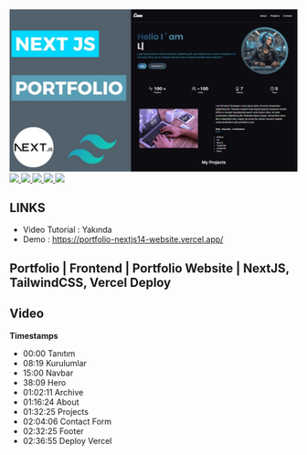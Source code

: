 <a href="" rel="nofollow">
<img src="https://github.com/efegorkemumit/portfolio-nextjs14-website/blob/master/public/portfolio.jpg"
 style="max-width: 100%;">
</a>

<div></div>

<a href="https://www.instagram.com/efegorkemumit/" rel="nofollow">
<img src="https://efegorkemumit.github.io/assets/img/iconss/instagram.png" style="max-width: 10%;">
</a>

<a href="https://efegorkemumit.com/" rel="nofollow">
<img src="https://efegorkemumit.github.io/assets/img/iconss/website.png" style="max-width: 10%;">
</a>

<a href="https://github.com/efegorkemumit" rel="nofollow">
<img src="https://efegorkemumit.github.io/assets/img/iconss/github.png" style="max-width: 10%;">
</a>

<a href="https://www.linkedin.com/in/efe-g%C3%B6rkem-%C3%BCmit-a084009b/" rel="nofollow">
<img src="https://efegorkemumit.github.io/assets/img/iconss/linkedin.png" style="max-width: 10%;">
</a>

<a href="https://www.youtube.com/@EfeGorkemUmit?sub_confirmation=1" rel="nofollow">
<img src="https://efegorkemumit.github.io/assets/img/iconss/youtube.png" style="max-width: 10%;">
</a>


<div style="height:25px">

## LINKS


- Video Tutorial : Yakında
- Demo : https://portfolio-nextjs14-website.vercel.app/




##  Portfolio | Frontend  | Portfolio Website |  NextJS, TailwindCSS, Vercel Deploy

## Video

**Timestamps**
- 00:00 Tanıtım
- 08:19 Kurulumlar
- 15:00 Navbar
- 38:09 Hero
- 01:02:11 Archive
- 01:16:24 About
- 01:32:25 Projects
- 02:04:06 Contact Form
- 02:32:25 Footer 
- 02:36:55 Deploy Vercel



